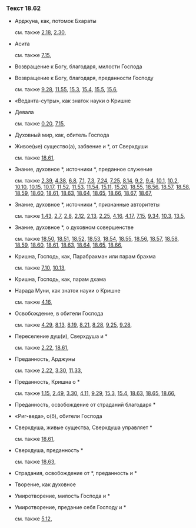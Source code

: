 ### Текст 18.62
	
- Арджуна, как, потомок Бхараты

	см. также  [2.18](../02/0218.md),  [2.30](../02/0230.md), 
	
- Асита

	см. также  [7.15](../07/0715.md), 
	
- Возвращение к Богу, благодаря, милости Господа

	
- Возвращение к Богу, благодаря, преданности Господу

	см. также  [9.28](../09/0928.md),  [11.55](../11/1155.md),  [15.3](../15/1503.md),  [15.4](../15/1504.md),  [15.5](../15/1505.md),  [15.6](../15/1506.md), 
	
- «Веданта-сутры», как знаток науки о Кришне

	
- Девала

	см. также  [0.20](../00/0020.md),  [7.15](../07/0715.md), 
	
- Духовный мир, как, обитель Господа

	
- Живое(ые) существо(а), забвение и \*, от Сверхдуши

	см. также  [18.61](../18/1861.md), 
	
- Знание, духовное \*, источники \*, преданное служение

	см. также  [2.39](../02/0239.md),  [4.38](../04/0438.md),  [6.8](../06/0608.md),  [7.1](../07/0701.md),  [7.3](../07/0703.md),  [7.24](../07/0724.md),  [7.25](../07/0725.md),  [8.14](../08/0814.md),  [9.2](../09/0902.md),  [9.4](../09/0904.md),  [10.1](../10/1001.md),  [10.2](../10/1002.md),  [10.10](../10/1010.md),  [10.15](../10/1015.md),  [10.17](../10/1017.md),  [11.52](../11/1152.md),  [11.53](../11/1153.md),  [11.54](../11/1154.md),  [15.11](../15/1511.md),  [15.20](../15/1520.md),  [18.55](../18/1855.md),  [18.56](../18/1856.md),  [18.57](../18/1857.md),  [18.58](../18/1858.md),  [18.59](../18/1859.md),  [18.60](../18/1860.md),  [18.61](../18/1861.md),  [18.63](../18/1863.md),  [18.64](../18/1864.md),  [18.65](../18/1865.md),  [18.66](../18/1866.md),  [18.67](../18/1867.md),  [18.67](../18/1867.md), 
	
- Знание, духовное \*, источники \*, признанные авторитеты

	см. также  [1.43](../01/0143.md),  [2.7](../02/0207.md),  [2.8](../02/0208.md),  [2.12](../02/0212.md),  [2.13](../02/0213.md),  [2.25](../02/0225.md),  [4.16](../04/0416.md),  [4.17](../04/0417.md),  [7.15](../07/0715.md),  [9.34](../09/0934.md),  [10.3](../10/1003.md),  [13.5](../13/1305.md), 
	
- Знание, духовное \*, о духовном совершенстве

	см. также  [18.50](../18/1850.md),  [18.51](../18/1851.md),  [18.52](../18/1852.md),  [18.53](../18/1853.md),  [18.54](../18/1854.md),  [18.55](../18/1855.md),  [18.56](../18/1856.md),  [18.57](../18/1857.md),  [18.58](../18/1858.md),  [18.59](../18/1859.md),  [18.60](../18/1860.md),  [18.61](../18/1861.md),  [18.63](../18/1863.md),  [18.64](../18/1864.md),  [18.65](../18/1865.md),  [18.66](../18/1866.md), 
	
- Кришна, Господь, как, Парабрахман или парам брахма

	см. также  [7.10](../07/0710.md),  [10.13](../10/1013.md), 
	
- Кришна, Господь, как, парам дхама

	
- Нарада Муни, как знаток науки о Кришне

	см. также  [4.16](../04/0416.md), 
	
- Освобождение, в обители Господа

	см. также  [4.29](../04/0429.md),  [8.13](../08/0813.md),  [8.19](../08/0819.md),  [8.21](../08/0821.md),  [8.28](../08/0828.md),  [9.25](../09/0925.md),  [9.28](../09/0928.md), 
	
- Переселение душ(и), Сверхдуша и \*

	см. также  [2.22](../02/0222.md),  [18.61](../18/1861.md), 
	
- Преданность, Арджуны

	см. также  [2.22](../02/0222.md),  [3.30](../03/0330.md),  [11.33](../11/1133.md), 
	
- Преданность, Кришна о \*

	см. также  [1.15](../01/0115.md),  [2.49](../02/0249.md),  [3.30](../03/0330.md),  [4.11](../04/0411.md),  [9.29](../09/0929.md),  [15.3](../15/1503.md),  [15.4](../15/1504.md),  [18.63](../18/1863.md),  [18.65](../18/1865.md),  [18.66](../18/1866.md), 
	
- Преданность, освобождение от страданий благодаря \*

	
- «Риг-веда», о(б), обители Господа

	
- Сверхдуша, живые существа, Сверхдуша управляет \*

	см. также  [18.61](../18/1861.md), 
	
- Сверхдуша, преданность \*

	см. также  [18.63](../18/1863.md), 
	
- Страдания, освобождение от \*, преданность и \*

	
- Творение, как духовное

	
- Умиротворение, милость Господа и \*

	
- Умиротворение, предание себя Господу и \*

	см. также  [5.12](../05/0512.md), 
